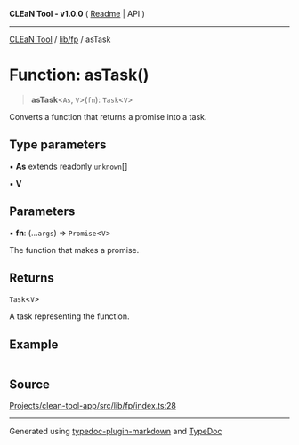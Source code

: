 **CLEaN Tool - v1.0.0** ( [Readme](../../../README.md) \| API )

***

[CLEaN Tool](../../../modules.md) / [lib/fp](../README.md) / asTask

# Function: asTask()

> **asTask**\<`As`, `V`\>(`fn`): `Task`\<`V`\>

Converts a function that returns a promise into a task.

## Type parameters

▪ **As** extends readonly `unknown`[]

▪ **V**

## Parameters

▪ **fn**: (...`args`) => `Promise`\<`V`\>

The function that makes a promise.

## Returns

`Task`\<`V`\>

A task representing the function.

## Example

```ts

```

## Source

[Projects/clean-tool-app/src/lib/fp/index.ts:28](https://github.com/yuckyh/clean-tool-app/)

***

Generated using [typedoc-plugin-markdown](https://www.npmjs.com/package/typedoc-plugin-markdown) and [TypeDoc](https://typedoc.org/)

